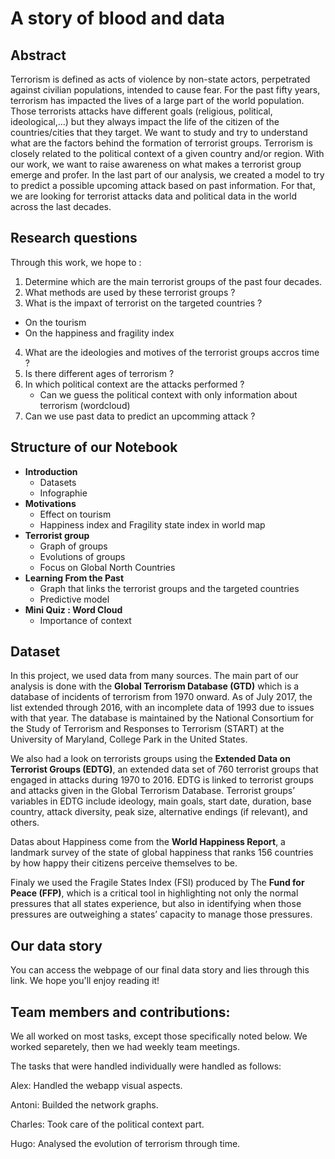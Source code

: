# A story of blood and data

## Abstract 
Terrorism is defined as acts of violence by non-state actors, perpetrated against civilian populations, intended to cause fear. For the past fifty years, terrorism has impacted the lives of a large part of the world population. Those terrorists attacks have different goals (religious, political, ideological,...) but they always impact the life of the citizen of the countries/cities that they target. We want to study and try to understand what are the factors behind the formation of terrorist groups. Terrorism is closely related to the political context of a given country and/or region. With our work, we want to raise awareness on what makes a terrorist group emerge and profer. In the last part of our analysis, we created a model to try to predict a possible upcoming attack based on past information. For that, we are looking for terrorist attacks data and political data in the world across the last decades. 


## Research questions
Through this work, we hope to :

1. Determine which are the main terrorist groups of the past four decades.
2. What methods are used by these terrorist groups ?
3. What is the impaxt of terrorist on the targeted countries ?
  - On the tourism
  - On the happiness and fragility index
4. What are the ideologies and motives of the terrorist groups accros time ?
5. Is there different ages of terrorism ?
6. In which political context are the attacks performed ?
   - Can we guess the political context with only information about terrorism (wordcloud)
7. Can we use past data to predict an upcomming attack ?

## Structure of our Notebook

- **Introduction**
    - Datasets
    - Infographie
- **Motivations**
    - Effect on tourism
    - Happiness index and Fragility state index in world map
- **Terrorist group**
    - Graph of groups
    - Evolutions of groups
    - Focus on Global North Countries
- **Learning From the Past**
    - Graph that links the terrorist groups and the targeted countries
    - Predictive model
- **Mini Quiz : Word Cloud**
    - Importance of context

## Dataset
In this project, we used data from many sources. 
The main part of our analysis is done with the **Global Terrorism Database (GTD)** which is a database of incidents of terrorism from 1970 onward. As of July 2017, the list extended through 2016, with an incomplete data of 1993 due to issues with that year. The database is maintained by the National Consortium for the Study of Terrorism and Responses to Terrorism (START) at the University of Maryland, College Park in the United States. 

We also had a look on terrorists groups using the **Extended Data on Terrorist Groups (EDTG)**, an extended data set of 760 terrorist groups that engaged in attacks during 1970 to 2016. EDTG is linked to terrorist groups and attacks given in the Global Terrorism Database. Terrorist groups’ variables in EDTG include ideology, main goals, start date, duration, base country, attack diversity, peak size, alternative endings (if relevant), and others.

Datas about Happiness come from the **World Happiness Report**, a landmark survey of the state of global happiness that ranks 156 countries by how happy their citizens perceive themselves to be. 

Finaly we used the Fragile States Index (FSI) produced by The **Fund for Peace (FFP)**, which is a critical tool in highlighting not only the normal pressures that all states experience, but also in identifying when those pressures are outweighing a states’ capacity to manage those pressures.

## Our data story
You can access the webpage of our final data story and lies through this link. We hope you'll enjoy reading it!

## Team members and contributions:
We all worked on most tasks, except those specifically noted below. We worked separetely, then we had weekly team meetings.

The tasks that were handled individually were handled as follows:

Alex: Handled the webapp visual aspects.

Antoni: Builded the network graphs.

Charles: Took care of the political context part.

Hugo: Analysed the evolution of terrorism through time.
